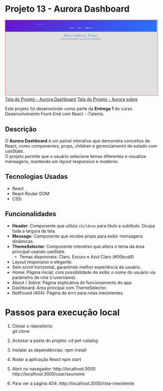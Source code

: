 # Projeto 13 - Aurora Dashboard
![Tela do Projeto - Aurora home](src/assets/images/home.jpg)
[Tela do Projeto - Aurora Dashboard](src/assets/images/dashboard.jpg)
[Tela do Projeto - Aurora sobre](src/assets/images/sobre.jpg)


Este projeto foi desenvolvido como parte da **Entrega 1** do curso Desenvolvimento Front-End com React - iTalents.

## Descrição
O **Aurora Dashboard** é um painel interativo que demonstra conceitos de React, como componentes, props, children e gerenciamento de estado com useState.  
O projeto permite que o usuário selecione temas diferentes e visualize mensagens, mantendo um layout responsivo e moderno.

## Tecnologias Usadas
- React
- React Router DOM
- CSS: 


## Funcionalidades
- **Header**: Componente que utiliza `children` para título e subtítulo. Ocupa toda a largura da tela.
- **Message**: Componente que recebe props para exibir mensagens dinâmicas.
- **ThemeSelector**: Componente interativo que altera o tema da área principal usando useState.  
  - Temas disponíveis: Claro, Escuro e Azul Claro (#00bcd4)
- Layout responsivo e elegante.
- Sem scroll horizontal, garantindo melhor experiência de usuário.
- Home: Página inicial, com possibilidade de exibir o nome do usuário via parâmetro de rota (/:username).
- About / Sobre: Página explicativa do funcionamento do app.
- Dashboard: Área principal com ThemeSelector.
- NotFound (404): Página de erro para rotas inexistentes.



# Passos para execução local
1. Clonar o repositório:  
git clone 

2. Acessar a pasta do projeto:
cd pet-catalog

3. Instalar as dependências:
npm install 


4. Rodar a aplicação React 
npm start

5. Abrir no navegador:
http://localhost:3000
http://localhost:3000/user/seunome

6. Para ver a página 404:
   http://localhost:3000/rota-inexistente